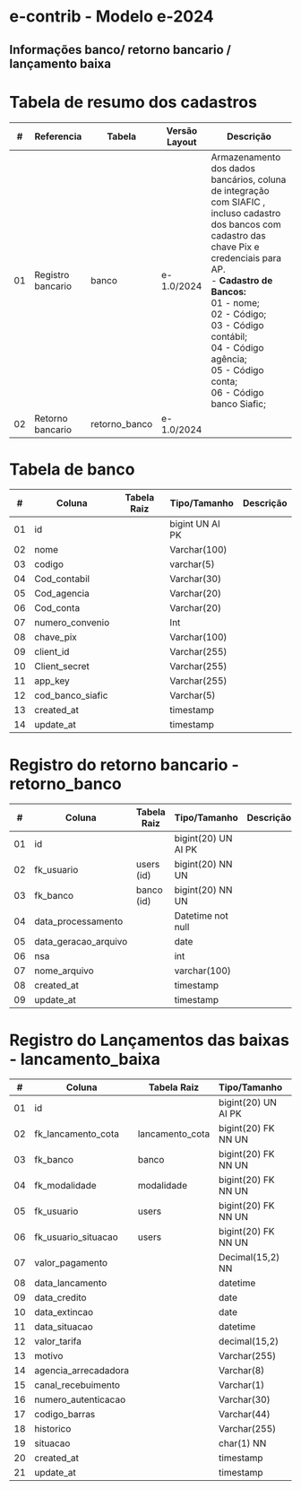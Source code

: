# e-contrib - Modelo e-2024 
## Informações banco/ retorno bancario / lançamento baixa

# Tabela de resumo dos cadastros
 **\#**  | **Referencia**                    | **Tabela**              | **Versão Layout**       | **Descrição**                                                                                                                                                   |
---------|-----------------------------------|-------------------------|-------------------------|-----------------------------------------------------------------------------------------------------------------------------------------------------------------|
01       | Registro bancario                 | banco                   |   e-1.0/2024            | Armazenamento dos dados bancários, coluna de integração com SIAFIC , incluso cadastro dos bancos com cadastro das chave Pix e credenciais para AP.<br> - **Cadastro de Bancos:** <br> 01 - nome; <br> 02 - Código;<br> 03 - Código contábil;<br> 04 - Código agência;<br> 05 - Código conta;<br> 06 - Código banco Siafic;   | 
02       | Retorno  bancario| retorno_banco| e-1.0/2024 | 



# Tabela de banco
 **\#**  | **Coluna**                   | **Tabela Raiz**         | **Tipo/Tamanho**        | **Descrição**                                                                        |
---------|------------------------------|-------------------------|-------------------------|--------------------------------------------------------------------------------------|
01       | id                           |                         | bigint UN AI PK         | |
02       | nome                         |                         | Varchar(100)            | |
03       | codigo                       |                         | varchar(5)              | |
04       | Cod_contabil                 |                         | Varchar(30)             | |
05       | Cod_agencia                  |                         | Varchar(20)             | |
06       | Cod_conta                    |                         | Varchar(20)             | |
07       | numero_convenio              |                         | Int                     | | 
08       | chave_pix                    |                         | Varchar(100)            | |
09       | client_id                    |                         | Varchar(255)            | | 
10       | Client_secret                |                         | Varchar(255)            | |
11       | app_key                      |                         | Varchar(255)            | |
12       | cod_banco_siafic             |                         | Varchar(5)              | |
13       | created_at                   |                         | timestamp               | |
14       | update_at                    |                         | timestamp               | |


# Registro do retorno bancario - retorno_banco 
 **\#**  | **Coluna**                   | **Tabela Raiz**         | **Tipo/Tamanho**        | **Descrição**                                                                        |
---------|------------------------------|-------------------------|-------------------------|--------------------------------------------------------------------------------------|
01       | id                           |                         | bigint(20) UN AI PK     | |
02       | fk_usuario                   | users (id)              | bigint(20) NN UN        | |
03       | fk_banco                     | banco (id)              | bigint(20) NN UN        | |
04       | data_processamento           |                         | Datetime not null       | |
05       | data_geracao_arquivo         |                         | date                    | |
06       | nsa                          |                         | int                     | |
07       | nome_arquivo                 |                         | varchar(100)            | |
08       | created_at                   |                         | timestamp               | |
09       | update_at                    |                         | timestamp               | |

# Registro do Lançamentos das baixas - lancamento_baixa 
 **\#**  | **Coluna**                   | **Tabela Raiz**         | **Tipo/Tamanho**        | **Descrição**                                                                        |
---------|------------------------------|-------------------------|-------------------------|--------------------------------------------------------------------------------------|
01       | id                           |                         | bigint(20) UN AI PK     | |
02       | fk_lancamento_cota           | lancamento_cota         | bigint(20) FK NN UN     | |
03       | fk_banco                     | banco                   | bigint(20) FK NN UN     | |
04       | fk_modalidade                | modalidade              | bigint(20) FK NN UN     | |
05       | fk_usuario                   | users                   | bigint(20) FK NN UN     | |
06       | fk_usuario_situacao          | users                   | bigint(20) FK NN UN     | |
07       | valor_pagamento              |                         | Decimal(15,2) NN        | |
08       | data_lancamento              |                         | datetime                | |
09       | data_credito                 |                         | date                    | |
10       | data_extincao                |                         | date                    | |
11       | data_situacao                |                         | datetime                | |
12       | valor_tarifa                 |                         | decimal(15,2)           | |
13       | motivo                       |                         | Varchar(255)            | |
14       | agencia_arrecadadora         |                         | Varchar(8)              | |
15       | canal_recebuimento           |                         | Varchar(1)              | |
16       | numero_autenticacao          |                         | Varchar(30)             | |
17       | codigo_barras                |                         | Varchar(44)             | |
18       | historico                    |                         | Varchar(255)            | |
19       | situacao                     |                         | char(1)       NN        | |
20       | created_at                   |                         | timestamp               | |
21       | update_at                    |                         | timestamp               | |




